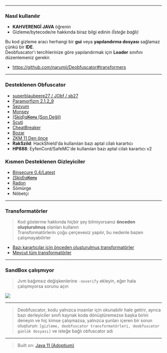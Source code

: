 <p align="center">
     <a href="https://discord.gg/tRU27KtPAZ"><img src=""/></a>
</p>

---

### Nasıl kullanılır
- **KAHVERENGİ JAVA** öğrenin
- Gizleme/bytecode/re hakkında biraz bilgi edinin *(İsteğe bağlı)*

Bu kod gizleme aracı herhangi bir **gui** veya **yapılandırma dosyası** sağlamaz çünkü bir **IDE**.\
Deobfuscator'ı tercihlerinize göre yapılandırmak için **Loader** sınıfını düzenlemeniz gerekir.

- https://github.com/narumii/Deobfuscator#transformers

---

### Desteklenen Obfuscator

- [superblaubeere27 / JObf / sb27](https://github.com/superblaubeere27/obfuscator)
- [Paramorfizm 2.1.2_9](https://paramorphism.dev/)
- [Sezyum](https://github.com/sim0n/Caesium)
- [Monsey](https://github.com/Hippo/Mosey)
- [(Skid)q~~Koru~~ (Son Değil)](https://mdma.dev/)
- [Scuti](https://github.com/netindev/scuti)
- [CheatBreaker](https://github.com/CheatBreaker/Obf)
- [Bozar](https://github.com/vimasig/Bozar)
- [ZKM 11 Den önce](https://www.zelix.com/klassmaster/featuresZKMScript.html)
- **RakSzild**: HackShield'da kullanılan bazı aptal cilalı karartıcı
- **HP888**: EyfenCord/SafeMC'de kullanılan bazı aptal cilalı karartıcı v2

### Kısmen Desteklenen Gizleyiciler
- [Binsecure 0.4/Latest](https://binclub.dev/purchasing/)
- [(Skid)q~~Koru~~](https://mdma.dev/)
- [Radon](https://github.com/ItzSomebody/radon)
- Sömürge
- Nöbetçi


---

### Transformatörler
> Kod gösterme hakkında hiçbir şey bilmiyorsanız **önceden oluşturulmuş** olanları kullanın\
> Transformatörlerin çoğu çerçevesiz yapılır, bu nedenle bazen çalışmayabilirler
- [Bazı karartıcılar için önceden oluşturulmuş transformatörler](https://github.com/narumii/Deobfuscator/tree/master/src/main/java/uwu/narumi/deobfuscator/transformer/composed)
- [Mevcut tüm transformatörler](https://github.com/narumii/Deobfuscator/tree/master/src/main/java/uwu/narumi/deobfuscator/transformer/impl)

---

### SandBox çalışmıyor

> Jvm bağımsız değişkenlerine `-noverify` ekleyin, eğer hala çalışmıyorsa sorunu açın

![](https://i.imgur.com/PBCQ6iO.png)

---

> Deobfuscator, kodu yalnızca insanlar için okunabilir hale getirir, ayrıca bazı derleyiciler sınıfı kaynak koda dönüştüremezse başka birini deneyin ve hiç kimse çalışmazsa, yalnızca şunları içeren bir sorun oluşturun: `[gizleme, deobfuscator transformatörleri, deobfuscator günlük dosyası]` ve isteğe bağlı obfuscator adı

---

> Built on: [Java 11 (Adoptium)](https://adoptium.net/temurin/releases/?version=11)
